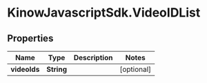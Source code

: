 # KinowJavascriptSdk.VideoIDList

## Properties
Name | Type | Description | Notes
------------ | ------------- | ------------- | -------------
**videoIds** | **String** |  | [optional] 


